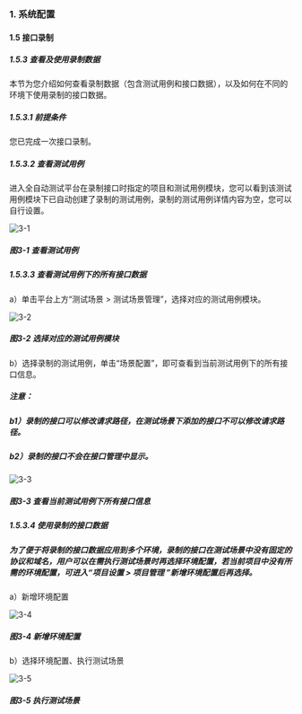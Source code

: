### 1. 系统配置

#### 1.5 接口录制

##### 1.5.3 查看及使用录制数据

本节为您介绍如何查看录制数据（包含测试用例和接口数据），以及如何在不同的环境下使用录制的接口数据。

##### 1.5.3.1 前提条件

您已完成一次接口录制。

##### 1.5.3.2 查看测试用例

进入全自动测试平台在录制接口时指定的项目和测试用例模块，您可以看到该测试用例模块下已自动创建了录制的测试用例，录制的测试用例详情内容为空，您可以自行设置。

![3-1](https://www.feisuanyz.com/fstest/xtpz/google/google_17.png)

##### 图3-1 查看测试用例

##### 1.5.3.3 查看测试用例下的所有接口数据

a）单击平台上方“测试场景 > 测试场景管理”，选择对应的测试用例模块。

![3-2](https://www.feisuanyz.com/fstest/xtpz/google/google_18.png)

##### 图3-2 选择对应的测试用例模块

b）选择录制的测试用例，单击“场景配置”，即可查看到当前测试用例下的所有接口信息。

##### 注意：

##### b1）录制的接口可以修改请求路径，在测试场景下添加的接口不可以修改请求路径。

##### b2）录制的接口不会在接口管理中显示。

![3-3](https://www.feisuanyz.com/fstest/xtpz/google/record_1.png)

##### 图3-3 查看当前测试用例下所有接口信息

##### 1.5.3.4 使用录制的接口数据

##### 为了便于将录制的接口数据应用到多个环境，录制的接口在测试场景中没有固定的协议和域名，用户可以在需执行测试场景时再选择环境配置，若当前项目中没有所需的环境配置，可进入“项目设置 > 项目管理 ”新增环境配置后再选择。

a）新增环境配置

![3-4](https://www.feisuanyz.com/fstest/xtpz/google/record_2.png)

##### 图3-4 新增环境配置

b）选择环境配置、执行测试场景

![3-5](https://www.feisuanyz.com/fstest/xtpz/google/record_3.png)

##### 图3-5 执行测试场景
